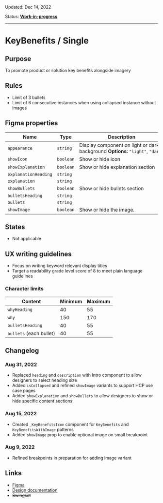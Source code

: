 Updated: Dec 14, 2022

Status: **[Work-in-progress](/guides/can-i-use#work-in-progress)**

---

# KeyBenefits / Single

## Purpose

To promote product or solution key benefits alongside imagery

## Rules

- Limit of 3 bullets
- Limit of 6 consecutive instances when using collapsed instance without images

## Figma properties

| Name                 | Type      | Description                                                                    |
| -------------------- | --------- | ------------------------------------------------------------------------------ |
| `appearance`         | `string`  | Display component on light or dark background **Options:** `"light"`, `"dark"` |
| `showIcon`           | `boolean` | Show or hide icon                                                              |
| `showExplanation`    | `boolean` | Show or hide explanation section                                               |
| `explanationHeading` | `string`  |                                                                                |
| `explanation`        | `string`  |                                                                                |
| `showBullets`        | `boolean` | Show or hide bullets section                                                   |
| `bulletsHeading`     | `string`  |                                                                                |
| `bullets`            | `string`  |                                                                                |
| `showImage`          | `boolean` | Show or hide the image.                                                        |

## States

- Not applicable

## UX writing guidelines

- Focus on writing keyword relevant display titles
- Target a readability grade level score of 8 to meet plain language guidelines

### Character limits

| Content                 | Minimum | Maximum |
| ----------------------- | ------- | ------- |
| `whyHeading`            | 40      | 55      |
| `why`                   | 150     | 170     |
| `bulletsHeading`        | 40      | 55      |
| `bullets` (each bullet) | 40      | 55      |

## Changelog

### Aug 31, 2022

- Replaced `heading` and `description` with Intro component to allow designers to select heading size
- Added `isCollapsed` and refined `showImage` variants to support HCP use case pages
- Added `showExplanation` and `showBullets` to allow designers to show or hide specific content sections

### Aug 15, 2022

- Created `_KeyBenefitsIcon` component for `KeyBenefits` and `KeyBenefitsWithImage` patterns
- Added `showImage` prop to enable optional image on small breakpoint

### Aug 9, 2022

- Refined breakpoints in preparation for adding image variant

## Links

- [Figma](https://www.figma.com/file/VvpEQaWhKQExx9QTWRyayd/branch/gLfWIxUdC56xS1M8z70kbE/Patterns?node-id=1631%3A13269)
- [Design documentation](https://hashicorp-wpl-documentation.vercel.app/patterns/key-benefits-with-image)
- ~~Swingset~~

